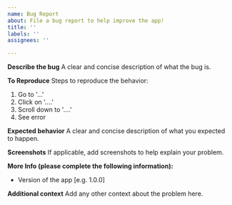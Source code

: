 ```yaml
---
name: Bug Report
about: File a bug report to help improve the app!
title: ''
labels: ''
assignees: ''

---
```


**Describe the bug**
A clear and concise description of what the bug is.

**To Reproduce**
Steps to reproduce the behavior:
1. Go to '...'
2. Click on '....'
3. Scroll down to '....'
4. See error

**Expected behavior**
A clear and concise description of what you expected to happen.

**Screenshots**
If applicable, add screenshots to help explain your problem.

**More Info (please complete the following information):**
 - Version of the app [e.g. 1.0.0]

**Additional context**
Add any other context about the problem here.
